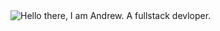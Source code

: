 <picture>
  <source media="(prefers-color-scheme: dark)" srcset="https://github.com/carsonak/carsonak/assets/49104171/0e724c7b-6dc1-47cb-8429-b82428fb56ad">
  <source media="(prefers-color-scheme: light)" srcset="https://github.com/carsonak/carsonak/assets/49104171/dd0f9637-0bfa-4db8-91f7-56063b222caa">
  <img alt="Hello there, I am Andrew. A fullstack devloper." src="https://github.com/carsonak/carsonak/assets/49104171/b8330966-464d-4446-b180-830c4d9542d8">
</picture>
<!--
**carsonak/carsonak** is a ✨ _special_ ✨ repository because its `README.md` (this file) appears on your GitHub profile.

Here are some ideas to get you started:

- 🔭 I’m currently working on ...
- 🌱 I’m currently learning ...
- 👯 I’m looking to collaborate on ...
- 🤔 I’m looking for help with ...
- 💬 Ask me about ...
- 📫 How to reach me: ...
- 😄 Pronouns: ...
- ⚡ Fun fact: ...
-->!

# About Me
![Screenshot 2024-04-29 094952 Dark](https://github.com/carsonak/carsonak/assets/49104171/0e724c7b-6dc1-47cb-8429-b82428fb56ad)


  - :books: Currently enrolled in ALX Software Engineering programme.
  - 🌱 I'm currntly learning Python, Javascript and Rust.
  - :handshake: I'm looking to collaborate on projects with any of the above languages.
  - :mailbox_with_mail: How to reach me: G-mail carsoniskihara@gmail.com
